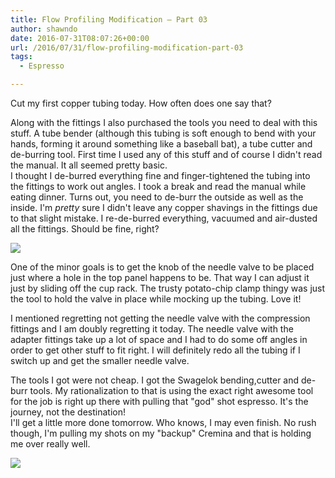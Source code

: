 ```yaml
---
title: Flow Profiling Modification – Part 03
author: shawndo
date: 2016-07-31T08:07:26+00:00
url: /2016/07/31/flow-profiling-modification-part-03
tags:
  - Espresso

---
```

Cut my first copper tubing today. How often does one say that?

Along with the fittings I also purchased the tools you need to deal with this stuff. A tube bender (although this tubing is soft enough to bend with your hands, forming it around something like a baseball bat), a tube cutter and de-burring tool. First time I used any of this stuff and of course I didn't read the manual. It all seemed pretty basic.  
I thought I de-burred everything fine and finger-tightened the tubing into the fittings to work out angles. I took a break and read the manual while eating dinner. Turns out, you need to de-burr the outside as well as the inside. I'm _pretty_ sure I didn't leave any copper shavings in the fittings due to that slight mistake. I re-de-burred everything, vacuumed and air-dusted all the fittings. Should be fine, right?

![](/images/2016/07/mock-up.jpg)

One of the minor goals is to get the knob of the needle valve to be placed just where a hole in the top panel happens to be. That way I can adjust it just by sliding off the cup rack. The trusty potato-chip clamp thingy was just the tool to hold the valve in place while mocking up the tubing. Love it!

I mentioned regretting not getting the needle valve with the compression fittings and I am doubly regretting it today. The needle valve with the adapter fittings take up a lot of space and I had to do some off angles in order to get other stuff to fit right. I will definitely redo all the tubing if I switch up and get the smaller needle valve.

The tools I got were not cheap. I got the Swagelok bending,cutter and de-burr tools. My rationalization to that is using the exact right awesome tool for the job is right up there with pulling that "god" shot espresso. It's the journey, not the destination!  
I'll get a little more done tomorrow. Who knows, I may even finish. No rush though, I'm pulling my shots on my "backup" Cremina and that is holding me over really well.

![](/images/2016/07/IMG_0182.jpg)
